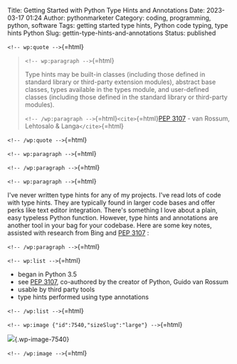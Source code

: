 Title: Getting Started with Python Type Hints and Annotations
Date: 2023-03-17 01:24
Author: pythonmarketer
Category: coding, programming, python, software
Tags: getting started type hints, Python code typing, type hints Python
Slug: gettin-type-hints-and-annotations
Status: published

`<!-- wp:quote -->`{=html}

> `<!-- wp:paragraph -->`{=html}
>
> Type hints may be built-in classes (including those defined in standard library or third-party extension modules), abstract base classes, types available in the types module, and user-defined classes (including those defined in the standard library or third-party modules).
>
> `<!-- /wp:paragraph -->`{=html}`<cite>`{=html}[PEP 3107](https://peps.python.org/pep-0484/) - van Rossum, Lehtosalo & Langa`</cite>`{=html}

`<!-- /wp:quote -->`{=html}

`<!-- wp:paragraph -->`{=html}

`<!-- /wp:paragraph -->`{=html}

`<!-- wp:paragraph -->`{=html}

I've never written type hints for any of my projects. I've read lots of code with type hints. They are typically found in larger code bases and offer perks like text editor integration. There's something I love about a plain, easy typeless Python function. However, type hints and annotations are another tool in your bag for your codebase. Here are some key notes, assisted with research from Bing and [PEP 3107](https://peps.python.org/pep-0484/) :

`<!-- /wp:paragraph -->`{=html}

`<!-- wp:list -->`{=html}

-   began in Python 3.5
-   see [PEP 3107](https://peps.python.org/pep-0484/), co-authored by the creator of Python, Guido van Rossum
-   usable by third party tools
-   type hints performed using type annotations

`<!-- /wp:list -->`{=html}

`<!-- wp:image {"id":7540,"sizeSlug":"large"} -->`{=html}

![](https://pythonmarketer.files.wordpress.com/2023/03/image_editor_output_image305973517-1679033600614.png?w=637){.wp-image-7540}

`<!-- /wp:image -->`{=html}
